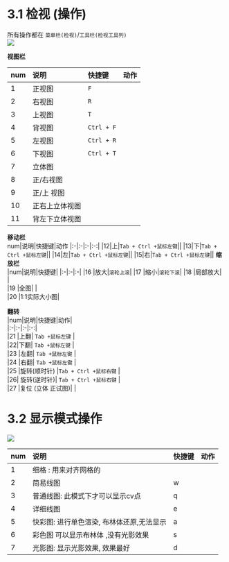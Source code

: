 

# 3.1 检视 (操作)
所有操作都在 `菜单栏(检视)`/`工具栏(检视工具列)`  
![](https://oss.6200052.xyz:44/mddata/ls/2022/11/9/检视工具栏.png)  

**视图栏**   

|num|说明|快捷键|动作|
|:-|:-|:-|:-:|  
|1| 正视图|`F`||  
|2|右视图|`R`||  
|3|上视图|`T`||  
|4|背视图|`Ctrl + F`||  
|5|左视图|`Ctrl + R`||  
|6|下视图| `Ctrl + T`||  
|7| 立体图|||  
|8|正/右视图|||  
|9|正/上 视图|||  
|10|正右上立体视图|||  
|11|背左下立体视图||| 
**移动栏**  
 num|说明|快捷键|动作
|:-|:-|:-|:-:|
|12|上|`Tab + Ctrl +鼠标左键`||
|13|下|`Tab + Ctrl +鼠标左键`||
|14|左|`Tab + Ctrl +鼠标左键`||
|15|右|`Tab + Ctrl +鼠标左键`||
**缩放栏**   
|num|说明|快捷键|
|:-|:-|:-|
|16 |放大|`滚轮上滚`| 
|17 |缩小|`滚轮下滚`| 
|18 |局部放大| |  
|19 |全图| |  
|20 |1:1实际大小图|  
	
**翻转**    
|num|说明|快捷键|动作|  
|:-|:-|:-|:-:|  
|21 |上翻| `Tab +鼠标左键`  |  
|22|下翻| `Tab +鼠标左键`  |  
|23 |左翻| `Tab +鼠标左键`  |  
|24 |右翻|  `Tab +鼠标左键`  |  
|25 |旋转(顺时针) |`Tab + Ctrl +鼠标右键`  |  
|26|  旋转(逆时针)|  `Tab + Ctrl +鼠标右键`  |  
|27 |复位 (立体 正试图)|  |  




# 3.2 显示模式操作  

![](https://oss.6200052.xyz:44/mddata/ls/2022/11/9/视图模式.png)  



|num|说明|快捷键|动作|
|:-|:-|:-|:-:|
|1 |细格 : 用来对齐网格的|||
|2 |简易线图 |w||
|3 |普通线图: 此模式下才可以显示cv点 |q||
|4 |详细线图  |e||
|5 |快彩图: 进行单色渲染, 布林体还原,无法显示    |a||
|6 |彩色图   可以显示布林体 ,没有光影效果|  s||
|7| 光影图: 显示光影效果, 效果最好  | d||

